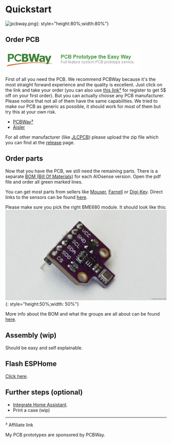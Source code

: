 # Quickstart

![pcbway.png](img/aiosense_closed.JPG){: style="height:80%;width:80%"}

## Order PCB

[![pcbway.png](img/pcbway.png)](https://www.pcbway.com/project/shareproject/AIOsense_All_In_One_Sensor_132c1507.html)

First of all you need the PCB. We recommend PCBWay because it's the most
straight forward experience and the quality is excellent. Just click on the link
and take your order (you can also use [this link³](https://pcbway.com/g/DFb536)
for register to get 5$ off on your first order). But you can actually choose any
PCB manufacturer. Please notice that not all of them have the same capabilities.
We tried to make our PCB as generic as possible, it should work for most of them
but try this at your own risk.

- [PCBWay³](https://www.pcbway.com/project/shareproject/AIOsense_All_In_One_Sensor_132c1507.html)
- [Aisler](https://aisler.net/p/TWDRHBSM)

For all other manufacturer (like [JLCPCB](https://jlcpcb.com/)) please upload
the zip file which you can find at
the [release](https://github.com/Schluggi/AIOsense/releases/latest) page.

## Order parts

Now that you have the PCB, we still need the remaining parts. There is a
separate [BOM (Bill Of Materials)](https://github.com/Schluggi/AIOsense/tree/main/bom)
for
each AIOsense version. Open the pdf file and order all green marked lines.

You can get most parts from sellers
like [Mouser](https://www2.mouser.com/), [Farnell](https://www.farnell.com/)
or [Digi-Key](https://www.digikey.com/). Direct links to the sensors can be
found [here](sensors.md).

Please make sure you pick the right BME680 module. It should look like
this: ![bme680-pcb](img/quickstart_bme680-pcb.jpg){: style="height:50%;width:
50%"}

More info about the BOM and what the groups are all about can be
found [here](bom.md).

## Assembly (wip)

Should be easy and self explainable.

## Flash ESPHome

[Click here](flashing.md).

## Further steps (optional)

- [Integrate Home Assistant](homeassistant.md).
- Print a case (wip)

<hr>
³ Affiliate link

My PCB prototypes are sponsored by PCBWay.